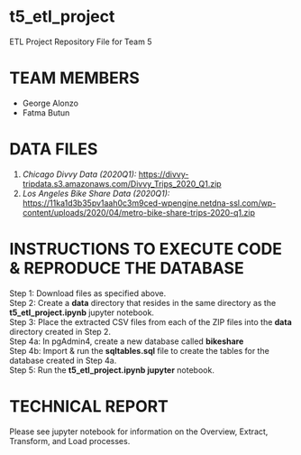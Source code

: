 # t5_etl_project
ETL Project Repository File for Team 5


# TEAM MEMBERS
- George Alonzo
- Fatma Butun


# DATA FILES
1) *Chicago Divvy Data (2020Q1):* https://divvy-tripdata.s3.amazonaws.com/Divvy_Trips_2020_Q1.zip
1) *Los Angeles Bike Share Data (2020Q1):* https://11ka1d3b35pv1aah0c3m9ced-wpengine.netdna-ssl.com/wp-content/uploads/2020/04/metro-bike-share-trips-2020-q1.zip


# INSTRUCTIONS TO EXECUTE CODE & REPRODUCE THE DATABASE
Step 1: Download files as specified above.  
Step 2: Create a **data** directory that resides in the same directory as the **t5_etl_project.ipynb** jupyter notebook.  
Step 3: Place the extracted CSV files from each of the ZIP files into the **data** directory created in Step 2.  
Step 4a: In pgAdmin4, create a new database called **bikeshare**   
Step 4b: Import & run the **sqltables.sql** file to create the tables for the database created in Step 4a.   
Step 5: Run the **t5_etl_project.ipynb jupyter** notebook.  



# TECHNICAL REPORT
Please see jupyter notebook for information on the Overview, Extract, Transform, and Load processes.
